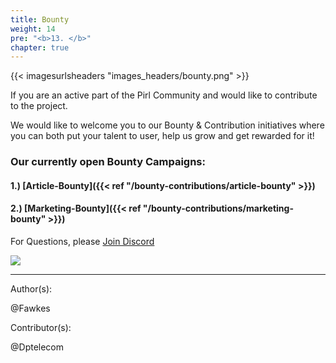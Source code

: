 ```yaml
---
title: Bounty
weight: 14
pre: "<b>13. </b>"
chapter: true
---
```


{{< imagesurlsheaders "images_headers/bounty.png"  >}}




 If you are an active part of the Pirl Community and would like to contribute to the project.


We would like to welcome you to our Bounty & Contribution initiatives where you can both
put your talent to user, help us grow and get rewarded for it!

### Our currently open Bounty Campaigns:

#### 1.) [Article-Bounty]({{< ref "/bounty-contributions/article-bounty" >}})
#### 2.) [Marketing-Bounty]({{< ref "/bounty-contributions/marketing-bounty" >}})

 For Questions, please  [Join Discord](https://discord.gg/3WXkUt9)

 ![](https://pirl.live/ipfs/QmXNSTqEvXohUdLDhcXAApEbZq9uehAW4DY8TbermihLvb)



 ---
Author(s):  

@Fawkes

Contributor(s):  

@Dptelecom
